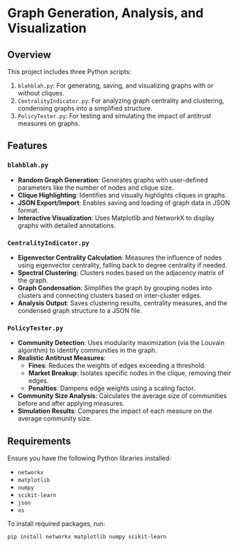 # Graph Generation, Analysis, and Visualization

## Overview

This project includes three Python scripts:
1. `blahblah.py`: For generating, saving, and visualizing graphs with or without cliques.
2. `CentralityIndicator.py`: For analyzing graph centrality and clustering, condensing graphs into a simplified structure.
3. `PolicyTester.py`: For testing and simulating the impact of antitrust measures on graphs.

## Features

### `blahblah.py`

- **Random Graph Generation**: Generates graphs with user-defined parameters like the number of nodes and clique size.
- **Clique Highlighting**: Identifies and visually highlights cliques in graphs.
- **JSON Export/Import**: Enables saving and loading of graph data in JSON format.
- **Interactive Visualization**: Uses Matplotlib and NetworkX to display graphs with detailed annotations.

### `CentralityIndicator.py`

- **Eigenvector Centrality Calculation**: Measures the influence of nodes using eigenvector centrality, falling back to degree centrality if needed.
- **Spectral Clustering**: Clusters nodes based on the adjacency matrix of the graph.
- **Graph Condensation**: Simplifies the graph by grouping nodes into clusters and connecting clusters based on inter-cluster edges.
- **Analysis Output**: Saves clustering results, centrality measures, and the condensed graph structure to a JSON file.

### `PolicyTester.py`

- **Community Detection**: Uses modularity maximization (via the Louvain algorithm) to identify communities in the graph.
- **Realistic Antitrust Measures**:
  - **Fines**: Reduces the weights of edges exceeding a threshold.
  - **Market Breakup**: Isolates specific nodes in the clique, removing their edges.
  - **Penalties**: Dampens edge weights using a scaling factor.
- **Community Size Analysis**: Calculates the average size of communities before and after applying measures.
- **Simulation Results**: Compares the impact of each measure on the average community size.

## Requirements

Ensure you have the following Python libraries installed:
- `networkx`
- `matplotlib`
- `numpy`
- `scikit-learn`
- `json`
- `os`

To install required packages, run:
```bash
pip install networkx matplotlib numpy scikit-learn
